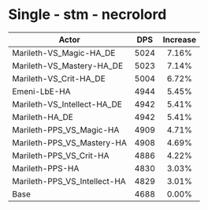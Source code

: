 # Single - stm - necrolord
| Actor | DPS | Increase |
|---|:---:|:---:|
|Marileth-VS_Magic-HA_DE|5024|7.16%|
|Marileth-VS_Mastery-HA_DE|5023|7.14%|
|Marileth-VS_Crit-HA_DE|5004|6.72%|
|Emeni-LbE-HA|4944|5.45%|
|Marileth-VS_Intellect-HA_DE|4942|5.41%|
|Marileth-HA_DE|4942|5.41%|
|Marileth-PPS_VS_Magic-HA|4909|4.71%|
|Marileth-PPS_VS_Mastery-HA|4908|4.69%|
|Marileth-PPS_VS_Crit-HA|4886|4.22%|
|Marileth-PPS-HA|4830|3.03%|
|Marileth-PPS_VS_Intellect-HA|4829|3.01%|
|Base|4688|0.00%|
